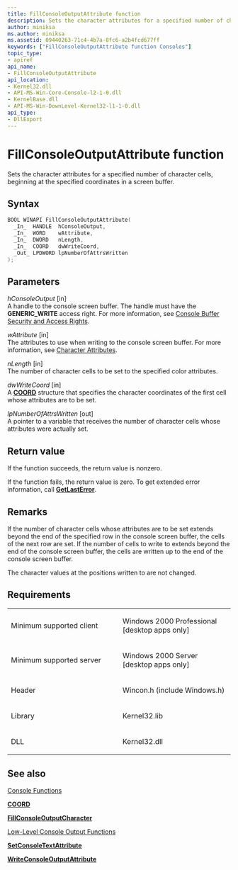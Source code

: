 ```yaml
---
title: FillConsoleOutputAttribute function
description: Sets the character attributes for a specified number of character cells, beginning at the specified coordinates in a screen buffer.
author: miniksa
ms.author: miniksa
ms.assetid: 09440263-71c4-4b7a-8fc6-a2b4fcd677ff
keywords: ["FillConsoleOutputAttribute function Consoles"]
topic_type:
- apiref
api_name:
- FillConsoleOutputAttribute
api_location:
- Kernel32.dll
- API-MS-Win-Core-Console-l2-1-0.dll
- KernelBase.dll
- API-MS-Win-DownLevel-Kernel32-l1-1-0.dll
api_type:
- DllExport
---
```


# FillConsoleOutputAttribute function


Sets the character attributes for a specified number of character cells, beginning at the specified coordinates in a screen buffer.

Syntax
------

```C++
BOOL WINAPI FillConsoleOutputAttribute(
  _In_  HANDLE  hConsoleOutput,
  _In_  WORD    wAttribute,
  _In_  DWORD   nLength,
  _In_  COORD   dwWriteCoord,
  _Out_ LPDWORD lpNumberOfAttrsWritten
);
```

Parameters
----------

*hConsoleOutput* \[in\]  
A handle to the console screen buffer. The handle must have the **GENERIC\_WRITE** access right. For more information, see [Console Buffer Security and Access Rights](console-buffer-security-and-access-rights.md).

*wAttribute* \[in\]  
The attributes to use when writing to the console screen buffer. For more information, see [Character Attributes](console-screen-buffers.md#-win32-character-attributes).

*nLength* \[in\]  
The number of character cells to be set to the specified color attributes.

*dwWriteCoord* \[in\]  
A [**COORD**](coord-str.md) structure that specifies the character coordinates of the first cell whose attributes are to be set.

*lpNumberOfAttrsWritten* \[out\]  
A pointer to a variable that receives the number of character cells whose attributes were actually set.

Return value
------------

If the function succeeds, the return value is nonzero.

If the function fails, the return value is zero. To get extended error information, call [**GetLastError**](https://msdn.microsoft.com/library/windows/desktop/ms679360).

Remarks
-------

If the number of character cells whose attributes are to be set extends beyond the end of the specified row in the console screen buffer, the cells of the next row are set. If the number of cells to write to extends beyond the end of the console screen buffer, the cells are written up to the end of the console screen buffer.

The character values at the positions written to are not changed.

Requirements
------------

<table>
<colgroup>
<col width="50%" />
<col width="50%" />
</colgroup>
<tbody>
<tr class="odd">
<td><p>Minimum supported client</p></td>
<td><p>Windows 2000 Professional [desktop apps only]</p></td>
</tr>
<tr class="even">
<td><p>Minimum supported server</p></td>
<td><p>Windows 2000 Server [desktop apps only]</p></td>
</tr>
<tr class="odd">
<td><p>Header</p></td>
<td>Wincon.h (include Windows.h)</td>
</tr>
<tr class="even">
<td><p>Library</p></td>
<td>Kernel32.lib</td>
</tr>
<tr class="odd">
<td><p>DLL</p></td>
<td>Kernel32.dll</td>
</tr>
<tr class="even">
</tr>
<tr class="odd">
</tr>
<tr class="even">
</tr>
</tbody>
</table>

## <span id="see_also"></span>See also


[Console Functions](console-functions.md)

[**COORD**](coord-str.md)

[**FillConsoleOutputCharacter**](fillconsoleoutputcharacter.md)

[Low-Level Console Output Functions](low-level-console-output-functions.md)

[**SetConsoleTextAttribute**](setconsoletextattribute.md)

[**WriteConsoleOutputAttribute**](writeconsoleoutputattribute.md)

 

 




